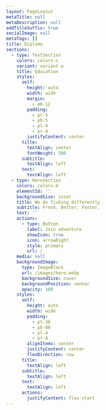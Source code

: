 ```yaml
---
layout: PageLayout
metaTitle: null
metaDescription: null
addTitleSuffix: true
socialImage: null
metaTags: []
title: Diploma
sections:
  - type: TextSection
    colors: colors-c
    variant: variant-a
    title: Education
    styles:
      self:
        height: auto
        width: wide
        margin:
          - mb-12
        padding:
          - pt-5
          - pb-5
          - pl-4
          - pr-4
        justifyContent: center
      title:
        textAlign: center
        fontWeight: 500
      subtitle:
        textAlign: left
      text:
        textAlign: left
  - type: HeroSection
    colors: colors-d
    elementId: ''
    backgroundSize: inset
    title: We do fishing differently
    subtitle: Fresh. Better. Faster.
    text: ''
    actions:
      - type: Button
        label: Join adventure
        showIcon: true
        icon: arrowRight
        style: primary
        url: /
    media: null
    backgroundImage:
      type: ImageBlock
      url: /images/hero.webp
      backgroundSize: cover
      backgroundPosition: center
      opacity: 100
    styles:
      self:
        height: auto
        width: wide
        padding:
          - pt-36
          - pb-80
          - pl-4
          - pr-4
        alignItems: center
        justifyContent: center
        flexDirection: row
      title:
        textAlign: left
      subtitle:
        textAlign: left
      text:
        textAlign: left
      actions:
        justifyContent: flex-start
---
```

